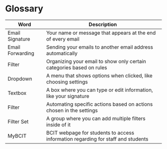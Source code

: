 # Glossary

| Word             | Description                                                          |
|------------------|----------------------------------------------------------------------|
| Email Signature  | Your name or message that appears at the end of every email          |
| Email Forwarding | Sending your emails to another email address automatically           |
| Filter           | Organizing your email to show only certain categories based on rules |
| Dropdown         | A menu that shows options when clicked, like choosing settings       |
| Textbox          | A box where you can type or edit information, like your signature    |
| Filter           | Automating specific actions based on actions chosen in the settings  |
| Filter Set       | A group where you can add multiple filters inside of it              |
| MyBCIT           | BCIT webpage for students to access information regarding for staff and students |

